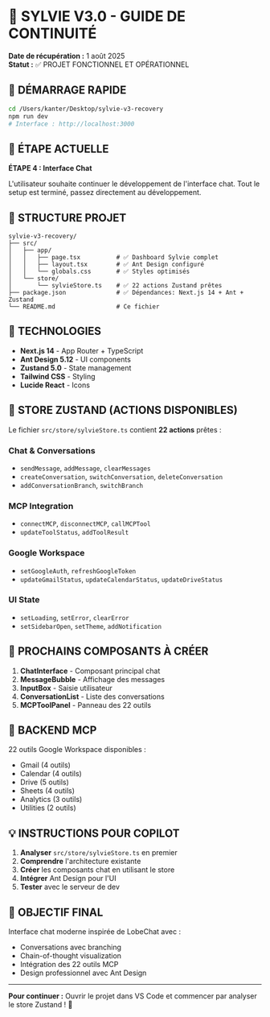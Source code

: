 # 🚀 SYLVIE V3.0 - GUIDE DE CONTINUITÉ

**Date de récupération :** 1 août 2025  
**Statut :** ✅ PROJET FONCTIONNEL ET OPÉRATIONNEL

## 📍 DÉMARRAGE RAPIDE

```bash
cd /Users/kanter/Desktop/sylvie-v3-recovery
npm run dev
# Interface : http://localhost:3000
```

## 🎯 ÉTAPE ACTUELLE

**ÉTAPE 4 : Interface Chat**

L'utilisateur souhaite continuer le développement de l'interface chat. Tout le setup est terminé, passez directement au développement.

## 📁 STRUCTURE PROJET

```
sylvie-v3-recovery/
├── src/
│   ├── app/
│   │   ├── page.tsx          # ✅ Dashboard Sylvie complet
│   │   ├── layout.tsx        # ✅ Ant Design configuré
│   │   └── globals.css       # ✅ Styles optimisés
│   └── store/
│       └── sylvieStore.ts    # ✅ 22 actions Zustand prêtes
├── package.json              # ✅ Dépendances: Next.js 14 + Ant + Zustand
└── README.md                 # Ce fichier
```

## 🔧 TECHNOLOGIES

- **Next.js 14** - App Router + TypeScript
- **Ant Design 5.12** - UI components
- **Zustand 5.0** - State management
- **Tailwind CSS** - Styling
- **Lucide React** - Icons

## 💾 STORE ZUSTAND (ACTIONS DISPONIBLES)

Le fichier `src/store/sylvieStore.ts` contient **22 actions** prêtes :

### Chat & Conversations
- `sendMessage`, `addMessage`, `clearMessages`
- `createConversation`, `switchConversation`, `deleteConversation`
- `addConversationBranch`, `switchBranch`

### MCP Integration  
- `connectMCP`, `disconnectMCP`, `callMCPTool`
- `updateToolStatus`, `addToolResult`

### Google Workspace
- `setGoogleAuth`, `refreshGoogleToken`
- `updateGmailStatus`, `updateCalendarStatus`, `updateDriveStatus`

### UI State
- `setLoading`, `setError`, `clearError`
- `setSidebarOpen`, `setTheme`, `addNotification`

## 🎨 PROCHAINS COMPOSANTS À CRÉER

1. **ChatInterface** - Composant principal chat
2. **MessageBubble** - Affichage des messages  
3. **InputBox** - Saisie utilisateur
4. **ConversationList** - Liste des conversations
5. **MCPToolPanel** - Panneau des 22 outils

## 🔌 BACKEND MCP

22 outils Google Workspace disponibles :
- Gmail (4 outils)
- Calendar (4 outils) 
- Drive (5 outils)
- Sheets (4 outils)
- Analytics (3 outils)
- Utilities (2 outils)

## 💡 INSTRUCTIONS POUR COPILOT

1. **Analyser** `src/store/sylvieStore.ts` en premier
2. **Comprendre** l'architecture existante
3. **Créer** les composants chat en utilisant le store
4. **Intégrer** Ant Design pour l'UI
5. **Tester** avec le serveur de dev

## 🎯 OBJECTIF FINAL

Interface chat moderne inspirée de LobeChat avec :
- Conversations avec branching
- Chain-of-thought visualization
- Intégration des 22 outils MCP
- Design professionnel avec Ant Design

---

**Pour continuer :** Ouvrir le projet dans VS Code et commencer par analyser le store Zustand ! 🚀
